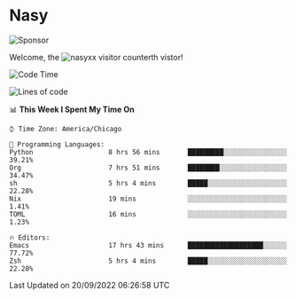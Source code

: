 # Nasy

<!--
<p align="center">
<img height="200" src="https://github-readme-stats.vercel.app/api?username=nasyxx&count_private=true&show_icons=true&theme=dracula&include_all_commits=true"/>
<img height="200" src="https://github-readme-stats.vercel.app/api/top-langs/?username=nasyxx&theme=dracula&hide=html,jupyter+notebook&count_private=true&show_icons=true"/>
</p>

  
----------------
-->

![Sponsor](https://img.shields.io/static/v1.svg?label=Sponsor&message=%E2%9D%A4&logo=GitHub&style=flat&color=pink)
 
Welcome, the ![nasyxx visitor counter](https://count.getloli.com/get/@nasyxx?theme=rule34)th vistor!
 
<!--START_SECTION:waka-->
![Code Time](http://img.shields.io/badge/Code%20Time-2%2C648%20hrs%2059%20mins-blue)

![Lines of code](https://img.shields.io/badge/From%20Hello%20World%20I%27ve%20Written-5%20Million%20lines%20of%20code-blue)

📊 **This Week I Spent My Time On** 

```text
⌚︎ Time Zone: America/Chicago

💬 Programming Languages: 
Python                   8 hrs 56 mins       █████████░░░░░░░░░░░░░░░░   39.21% 
Org                      7 hrs 51 mins       ████████░░░░░░░░░░░░░░░░░   34.47% 
sh                       5 hrs 4 mins        █████░░░░░░░░░░░░░░░░░░░░   22.28% 
Nix                      19 mins             ░░░░░░░░░░░░░░░░░░░░░░░░░   1.41% 
TOML                     16 mins             ░░░░░░░░░░░░░░░░░░░░░░░░░   1.23%

🔥 Editors: 
Emacs                    17 hrs 43 mins      ███████████████████░░░░░░   77.72% 
Zsh                      5 hrs 4 mins        █████░░░░░░░░░░░░░░░░░░░░   22.28%

```


 Last Updated on 20/09/2022 06:26:58 UTC
<!--END_SECTION:waka-->

<!-- ![visitors](https://visitor-badge.laobi.icu/badge?page_id=nasyxx.nasyxx) -->
